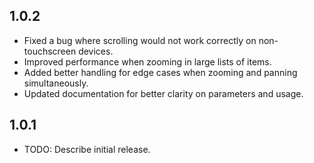 ## 1.0.2

* Fixed a bug where scrolling would not work correctly on non-touchscreen devices.
* Improved performance when zooming in large lists of items.
* Added better handling for edge cases when zooming and panning simultaneously.
* Updated documentation for better clarity on parameters and usage.


## 1.0.1

* TODO: Describe initial release.

